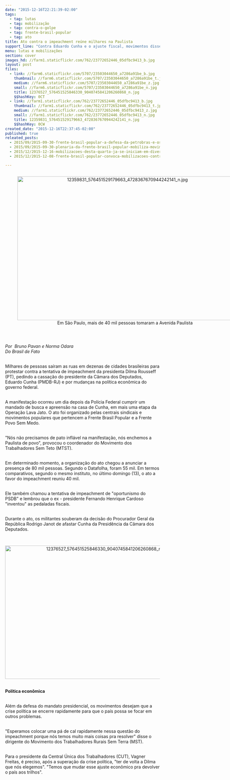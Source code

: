 ```yaml
---
date: "2015-12-16T22:21:39-02:00"
tags:
  - tag: lutas
  - tag: mobilização
  - tag: contra-o-golpe
  - tag: frente-brasil-popular
  - tag: ato
title: Ato contra o impeachment reúne milhares na Paulista
support_line: "Contra Eduardo Cunha e o ajuste fiscal, movimentos disseram que querem \"a Dilma que elegeram\"."
menu: lutas e mobilizações
section: cover
images_hd: //farm1.staticflickr.com/762/23772652446_05dfbc9413_b.jpg
layout: post
files:
  - link: //farm6.staticflickr.com/5707/23503044650_a7286a91be_b.jpg
    thumbnail: //farm6.staticflickr.com/5707/23503044650_a7286a91be_t.jpg
    medium: //farm6.staticflickr.com/5707/23503044650_a7286a91be_z.jpg
    small: //farm6.staticflickr.com/5707/23503044650_a7286a91be_n.jpg
    title: 12376527_576451525846330_9040745841206260868_n.jpg
    $$hashKey: 0CT
  - link: //farm1.staticflickr.com/762/23772652446_05dfbc9413_b.jpg
    thumbnail: //farm1.staticflickr.com/762/23772652446_05dfbc9413_t.jpg
    medium: //farm1.staticflickr.com/762/23772652446_05dfbc9413_z.jpg
    small: //farm1.staticflickr.com/762/23772652446_05dfbc9413_n.jpg
    title: 12359831_576451529179663_4728367670944242141_n.jpg
    $$hashKey: 0CW
created_date: "2015-12-16T22:37:45-02:00"
published: true
releated_posts:
  - 2015/09/2015-09-30-frente-brasil-popular-a-defesa-da-petrobras-e-os-interesses-internacionais-em-disputa.md
  - 2015/09/2015-09-30-plenaria-da-frente-brasil-popular-mobiliza-movimentos-sociais-e-organizacoes-sindicais-no-rs.md
  - 2015/12/2015-12-16-mobilizacoes-desta-quarta-ja-se-iniciam-em-diversas-partes-do-brasil.md
  - 2015/12/2015-12-08-frente-brasil-popular-convoca-mobilizacoes-contra-o-golpe-para-o-dia-16-12.md

---
```

<div style="text-align:center">
<figure class="image" style="display:inline-block"><img alt="12359831_576451529179663_4728367670944242141_n.jpg" height="467" src="//farm1.staticflickr.com/762/23772652446_05dfbc9413_b.jpg" width="700" />
<figcaption>Em S&atilde;o Paulo, mais de 40 mil pessoas tomaram a Avenida Paulista</figcaption>
</figure>
</div>

<p>&nbsp;</p>

<p><em>Por &nbsp;Bruno Pavan e Norma Odara<br />
Do Brasil de Fato</em></p>

<p><br />
Milhares de pessoas sa&iacute;ram as ruas em dezenas de cidades brasileiras para protestar contra a tentativa de impeachment da presidenta Dilma Rousseff (PT), pedindo a cassa&ccedil;&atilde;o do presidente da C&acirc;mara dos Deputados, Eduardo Cunha (PMDB-RJ) e por mudan&ccedil;as na pol&iacute;tica econ&ocirc;mica do governo federal.</p>

<p><br />
A manifesta&ccedil;&atilde;o ocorreu um dia depois da Pol&iacute;cia Federal cumprir um mandado de busca e apreens&atilde;o na casa de Cunha, em mais uma etapa da Opera&ccedil;&atilde;o Lava Jato. O ato foi organizado pelas centrais sindicais e movimentos populares que pertencem a Frente Brasil Popular e a Frente Povo Sem Medo.</p>

<p><br />
&quot;N&oacute;s n&atilde;o precisamos de pato infl&aacute;vel na manifesta&ccedil;&atilde;o, n&oacute;s enchemos a Paulista de povo&quot;, provocou o coordenador do Movimento dos Trabalhadores Sem Teto (MTST).</p>

<p><br />
Em determinado momento, a organiza&ccedil;&atilde;o do ato chegou a anunciar a presen&ccedil;a de 80 mil pessoas. Segundo o Datafolha, foram 55 mil. Em termos comparativos, segundo o mesmo instituto, no &uacute;ltimo domingo (13), o ato a favor do impeachment reuniu 40 mil.</p>

<p><br />
Ele tamb&eacute;m chamou a tentativa de impeachment de &quot;oportunismo do PSDB&quot; e lembrou que o ex - presidente Fernando Henrique Cardoso &quot;inventou&quot; as pedaladas fiscais.&nbsp;</p>

<p><br />
Durante o ato, os militantes souberam da decis&atilde;o do Procurador Geral da Rep&uacute;blica Rodrigo Janot de afastar Cunha da Presid&ecirc;ncia da C&acirc;mara dos Deputados.</p>

<p>&nbsp;</p>

<p style="text-align:center"><img alt="12376527_576451525846330_9040745841206260868_n.jpg" height="433" src="//farm6.staticflickr.com/5707/23503044650_a7286a91be_b.jpg" width="650" /></p>

<p><br />
<strong>Pol&iacute;tica econ&ocirc;mica</strong></p>

<p><br />
Al&eacute;m da defesa do mandato presidencial, os movimentos desejam que a crise pol&iacute;tica se encerre rapidamente para que o pa&iacute;s possa se focar em outros problemas.&nbsp;</p>

<p><br />
&quot;Esperamos colocar uma p&aacute; de cal rapidamente nessa quest&atilde;o do impeachment porque n&oacute;s temos muito mais coisas pra resolver&quot; disse o dirigente do Movimento dos Trabalhadores Rurais Sem Terra (MST).</p>

<p><br />
Para o presidente da Central &Uacute;nica dos Trabalhadores (CUT), Vagner Freitas, &eacute; preciso, ap&oacute;s a supera&ccedil;&atilde;o da crise pol&iacute;tica, &quot;ter de volta a Dilma que n&oacute;s elegemos&quot;. &quot;Temos que mudar esse ajuste econ&ocirc;mico pra devolver o pa&iacute;s aos trilhos&quot;.</p>
